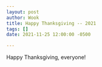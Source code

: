 ```yaml
---
layout: post
author: Wook
title: Happy Thanksgiving -- 2021
tags: []
date: 2021-11-25 12:00:00 -0500

---
```

Happy Thanksgiving, everyone!